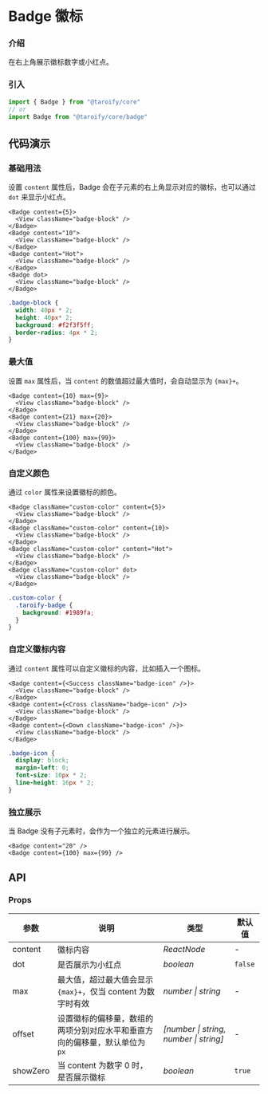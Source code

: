 # Badge 徽标

### 介绍

在右上角展示徽标数字或小红点。

### 引入

```ts
import { Badge } from "@taroify/core"
// or
import Badge from "@taroify/core/badge"
```

## 代码演示

### 基础用法

设置 `content` 属性后，Badge 会在子元素的右上角显示对应的徽标，也可以通过 `dot` 来显示小红点。

```tsx
<Badge content={5}>
  <View className="badge-block" />
</Badge>
<Badge content="10">
  <View className="badge-block" />
</Badge>
<Badge content="Hot">
  <View className="badge-block" />
</Badge>
<Badge dot>
  <View className="badge-block" />
</Badge>
```

```scss
.badge-block {
  width: 40px * 2;
  height: 40px* 2;
  background: #f2f3f5ff;
  border-radius: 4px * 2;
}
```

### 最大值

设置 `max` 属性后，当 `content` 的数值超过最大值时，会自动显示为 `{max}+`。

```tsx
<Badge content={10} max={9}>
  <View className="badge-block" />
</Badge>
<Badge content={21} max={20}>
  <View className="badge-block" />
</Badge>
<Badge content={100} max={99}>
  <View className="badge-block" />
</Badge>
```

### 自定义颜色

通过 `color` 属性来设置徽标的颜色。

```tsx
<Badge className="custom-color" content={5}>
  <View className="badge-block" />
</Badge>
<Badge className="custom-color" content={10}>
  <View className="badge-block" />
</Badge>
<Badge className="custom-color" content="Hot">
  <View className="badge-block" />
</Badge>
<Badge className="custom-color" dot>
  <View className="badge-block" />
</Badge>
```

```scss
.custom-color {
  .taroify-badge {
    background: #1989fa;
  }
}
```

### 自定义徽标内容

通过 `content` 属性可以自定义徽标的内容，比如插入一个图标。

```tsx
<Badge content={<Success className="badge-icon" />}>
  <View className="badge-block" />
</Badge>
<Badge content={<Cross className="badge-icon" />}>
  <View className="badge-block" />
</Badge>
<Badge content={<Down className="badge-icon" />}>
  <View className="badge-block" />
</Badge>
```

```scss
.badge-icon {
  display: block;
  margin-left: 0;
  font-size: 10px * 2;
  line-height: 16px * 2;
}
```

### 独立展示

当 Badge 没有子元素时，会作为一个独立的元素进行展示。

```tsx
<Badge content="20" />
<Badge content={100} max={99} />
```

## API

### Props

| 参数 | 说明 | 类型 | 默认值 |
| --- | --- | --- | --- |
| content | 徽标内容 | _ReactNode_ | - |
| dot | 是否展示为小红点 | _boolean_ | `false` |
| max | 最大值，超过最大值会显示 `{max}+`，仅当 content 为数字时有效 | _number \| string_ | - |
| offset | 设置徽标的偏移量，数组的两项分别对应水平和垂直方向的偏移量，默认单位为 `px` | _[number \| string, number \| string]_ | - |
| showZero | 当 content 为数字 0 时，是否展示徽标 | _boolean_ | `true` |
